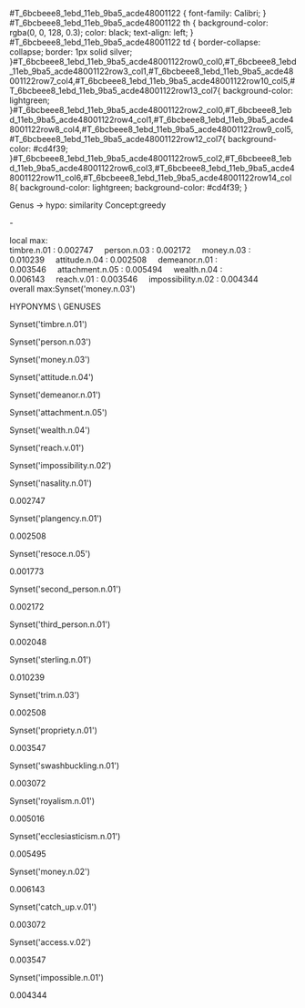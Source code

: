 #T\_6bcbeee8\_1ebd\_11eb\_9ba5\_acde48001122 { font-family: Calibri; } #T\_6bcbeee8\_1ebd\_11eb\_9ba5\_acde48001122 th { background-color: rgba(0, 0, 128, 0.3); color: black; text-align: left; } #T\_6bcbeee8\_1ebd\_11eb\_9ba5\_acde48001122 td { border-collapse: collapse; border: 1px solid silver; }#T\_6bcbeee8\_1ebd\_11eb\_9ba5\_acde48001122row0\_col0,#T\_6bcbeee8\_1ebd\_11eb\_9ba5\_acde48001122row3\_col1,#T\_6bcbeee8\_1ebd\_11eb\_9ba5\_acde48001122row7\_col4,#T\_6bcbeee8\_1ebd\_11eb\_9ba5\_acde48001122row10\_col5,#T\_6bcbeee8\_1ebd\_11eb\_9ba5\_acde48001122row13\_col7{ background-color: lightgreen; }#T\_6bcbeee8\_1ebd\_11eb\_9ba5\_acde48001122row2\_col0,#T\_6bcbeee8\_1ebd\_11eb\_9ba5\_acde48001122row4\_col1,#T\_6bcbeee8\_1ebd\_11eb\_9ba5\_acde48001122row8\_col4,#T\_6bcbeee8\_1ebd\_11eb\_9ba5\_acde48001122row9\_col5,#T\_6bcbeee8\_1ebd\_11eb\_9ba5\_acde48001122row12\_col7{ background-color: #cd4f39; }#T\_6bcbeee8\_1ebd\_11eb\_9ba5\_acde48001122row5\_col2,#T\_6bcbeee8\_1ebd\_11eb\_9ba5\_acde48001122row6\_col3,#T\_6bcbeee8\_1ebd\_11eb\_9ba5\_acde48001122row11\_col6,#T\_6bcbeee8\_1ebd\_11eb\_9ba5\_acde48001122row14\_col8{ background-color: lightgreen; background-color: #cd4f39; }

Genus -> hypo: similarity Concept:greedy

\-

local max:  
timbre.n.01 : 0.002747     person.n.03 : 0.002172     money.n.03 : 0.010239     attitude.n.04 : 0.002508     demeanor.n.01 : 0.003546     attachment.n.05 : 0.005494     wealth.n.04 : 0.006143     reach.v.01 : 0.003546     impossibility.n.02 : 0.004344  
overall max:Synset('money.n.03')

HYPONYMS \\ GENUSES

Synset('timbre.n.01')

Synset('person.n.03')

Synset('money.n.03')

Synset('attitude.n.04')

Synset('demeanor.n.01')

Synset('attachment.n.05')

Synset('wealth.n.04')

Synset('reach.v.01')

Synset('impossibility.n.02')

Synset('nasality.n.01')

0.002747

Synset('plangency.n.01')

0.002508

Synset('resoce.n.05')

0.001773

Synset('second\_person.n.01')

0.002172

Synset('third\_person.n.01')

0.002048

Synset('sterling.n.01')

0.010239

Synset('trim.n.03')

0.002508

Synset('propriety.n.01')

0.003547

Synset('swashbuckling.n.01')

0.003072

Synset('royalism.n.01')

0.005016

Synset('ecclesiasticism.n.01')

0.005495

Synset('money.n.02')

0.006143

Synset('catch\_up.v.01')

0.003072

Synset('access.v.02')

0.003547

Synset('impossible.n.01')

0.004344